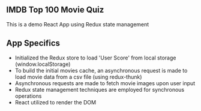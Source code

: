 ## IMDB Top 100 Movie Quiz

This is a demo React App using Redux state management

## App Specifics

* Initialized the Redux store to load 'User Score' from local storage (window.localStorage) 
* To build the initial movies cache, an asynchronous request is made to load movie data from a csv file (using redux-thunk)
* Asynchronous requests are made to fetch movie images upon user input
* Redux state management techniques are employed for synchronous operations
* React utilized to render the DOM

